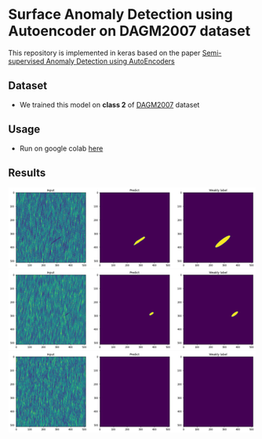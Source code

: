 
# Surface Anomaly Detection using Autoencoder on DAGM2007 dataset

This repository is implemented in keras based on the paper [Semi-supervised Anomaly Detection using AutoEncoders](https://arxiv.org/abs/2001.03674)

## Dataset
- We trained this model on **class 2** of [DAGM2007](https://www.kaggle.com/mhskjelvareid/dagm-2007-competition-dataset-optical-inspection?) dataset

## Usage
- Run on google colab [here](/anomaly_detection.ipynb)

## Results

<img src="/images/defective_1.png">
<img src="/images/defective_2.png">
<img src="/images/non_defective_1.png">
